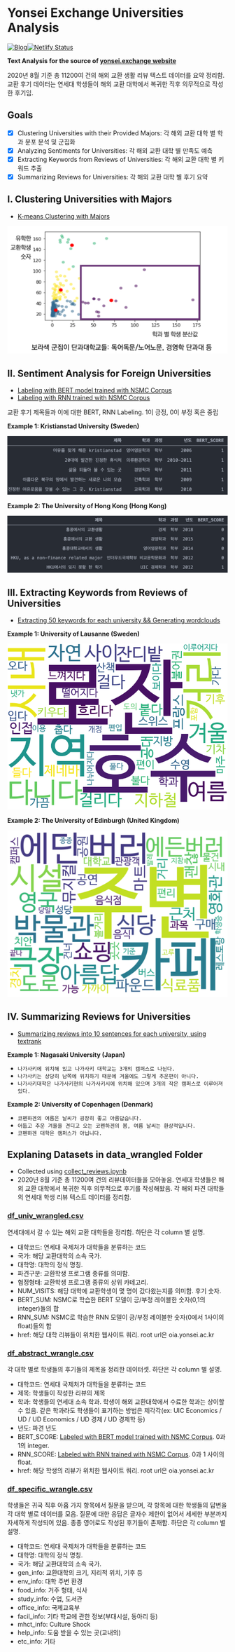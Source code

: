 # Yonsei Exchange Universities Analysis

[![Blog](https://img.shields.io/badge/%F0%9F%9A%80Website-yonsei.exchange-blueviolet?style=for-the-badge&link=https://yonsei-exchange.netlify.app/)](https://yonsei-exchange.netlify.app/)[![Netlify Status](https://api.netlify.com/api/v1/badges/c2c235f1-dbde-4a20-a5df-48b183c98f9b/deploy-status)](https://app.netlify.com/sites/frosty-almeida-dbdee0/deploys)

**Text Analysis for the source of [yonsei.exchange website](https://yonsei-exchange.netlify.app/)**

2020년 8월 기준 총 11200여 건의 해외 교환 생활 리뷰 텍스트 데이터를 요약 정리함. 교환 후기 데이터는 연세대 학생들이 해외 교환 대학에서 복귀한 직후 의무적으로 작성한 후기임. 


## Goals

- [x] Clustering Universities with their Provided Majors: 각 해외 교환 대학 별 학과 분포 분석 및 군집화
- [x] Analyzing Sentiments for Universities: 각 해외 교환 대학 별 만족도 예측
- [x] Extracting Keywords from Reviews of Universities: 각 해외 교환 대학 별 키워드 추출 
- [x] Summarizing Reviews for Universities: 각 해외 교환 대학 별 후기 요약

## I. Clustering Universities with Majors

* [K-means Clustering with Majors](./cluster_departments.ipynb)

![bert-labeled](./img/k-means.png)

## II. Sentiment Analysis for Foreign Universities

* [Labeling with BERT model trained with NSMC Corpus](./analyze_BERT_nsmc.ipynb)
* [Labeling with RNN trained with NSMC Corpus](./analyze_RNN.ipynb)

교환 후기 제목들과 이에 대한 BERT, RNN Labeling. 1이 긍정, 0이 부정 혹은 중립

**Example 1: Kristianstad University (Sweden)**

![image-20200817135443963](./img/image-20200817135443963.png)

**Example 2: The University of Hong Kong (Hong Kong)**

![image-20200817135457346](./img/image-20200817135457346.png)

## III. Extracting Keywords from Reviews of Universities

* [Extracting 50 keywords for each university && Generating wordclouds](./extract_keyword_term_frequency.ipynb)

**Example 1: University of Lausanne (Sweden)**

![sample_stockholm_img](./img/CH000004_gen_info_okt.png)

**Example 2: The University of Edinburgh (United Kingdom)**

![sample_tokyo_img](./img/sample_wordcloud_edinburgh.png)

## IV. Summarizing Reviews for Universities

* [Summarizing reviews into 10 sentences for each university, using textrank](./summarize_textrank.ipynb)

**Example 1: Nagasaki University (Japan)**

* `나가사키에 위치해 있고 나가사키 대학교는 3개의 캠퍼스로 나뉜다. `
* `나가사키는 상당히 남쪽에 위치하기 때문에 겨울에도 그렇게 추운편이 아니다. `
* `나가사키대학은 나가사키현의 나가사키시에 위치해 있으며 3개의 작은 캠퍼스로 이루어져 있다. `

**Example 2: University of Copenhagen (Denmark)**

* `코펜하겐의 여름은 날씨가 굉장히 좋고 아름답습니다. `
* `어둡고 추운 겨울을 견디고 오는 코펜하겐의 봄, 여름 날씨는 환상적입니다. `
* `코펜하겐 대학은 캠퍼스가 아닙니다.`

## Explaning Datasets in data_wrangled Folder

* Collected using [collect_reviews.ipynb](./collect_reviews.ipynb)
* 2020년 8월 기준 총 11200여 건의 리뷰데이터들을 모아놓음. 연세대 학생들은 해외 교환 대학에서 복귀한 직후 의무적으로 후기를 작성해왔음. 각 해외 파견 대학들의 연세대 학생 리뷰 텍스트 데이터를 정리함. 

### [df_univ_wrangled.csv](./data_wrangled/df_univ_wrangled.csv)

연세대에서 갈 수 있는 해외 교환 대학들을 정리함. 하단은 각 column 별 설명.

* 대학코드: 연세대 국제처가 대학들을 분류하는 코드
* 국가: 해당 교환대학의 소속 국가.
* 대학명: 대학의 정식 명칭.
* 파견구분: 교환학생 프로그램 종류를 의미함.
* 협정형태: 교환학생 프로그램 종류의 상위 카테고리.
* NUM_VISITS: 해당 대학에 교환학생이 몇 명이 갔다왔는지를 의미함. 후기 숫자.
* BERT_SUM: NSMC로 학습한 BERT 모델이 긍/부정 레이블한 숫자(0,1의 integer)들의 합
* RNN_SUM: NSMC로 학습한 RNN 모델이 긍/부정 레이블한 숫자(0에서 1사이의 float)들의 합
* href: 해당 대학 리뷰들이 위치한 웹사이트 쿼리. root url은 oia.yonsei.ac.kr

### [df_abstract_wrangle.csv](./data_wrangled/df_abstract_wrangle.csv)

각 대학 별로 학생들의 후기들의 제목을 정리한 데이터셋. 하단은 각 column 별 설명.

* 대학코드: 연세대 국제처가 대학들을 분류하는 코드
* 제목: 학생들이 작성한 리뷰의 제목
* 학과: 학생들의 연세대 소속 학과. 학생이 해외 교환대학에서 수료한 학과는 상이할 수 있음. 같은 학과라도 학생들이 표기하는 방법은 제각각(ex: UIC Economics / UD / UD Economics / UD 경제 / UD 경제학 등)
* 년도: 파견 년도
* BERT_SCORE: [Labeled with BERT model trained with NSMC Corpus](./analyze_BERT_nsmc.ipynb). 0과 1의 integer.
* RNN_SCORE: [Labeled with RNN trained with NSMC Corpus](./analyze_RNN.ipynb). 0과 1 사이의 float.
* href: 해당 학생의 리뷰가 위치한 웹사이트 쿼리. root url은 oia.yonsei.ac.kr

### [df_specific_wrangle.csv](./data_wrangled/df_specific_wrangle.csv)

학생들은 귀국 직후 아홉 가지 항목에서 질문을 받으며, 각 항목에 대한 학생들의 답변을 각 대학 별로 데이터를 모음. 질문에 대한 응답은 글자수 제한이 없어서 세세한 부분까지 자세하게 작성되어 있음. 종종 영어로도 작성된 후기들이 존재함. 하단은 각 column 별 설명.

* 대학코드: 연세대 국제처가 대학들을 분류하는 코드
* 대학명: 대학의 정식 명칭.
* 국가: 해당 교환대학의 소속 국가.
* gen_info: 교환대학의 크기, 지리적 위치, 기후 등
* env_info: 대학 주변 환경
* food_info: 거주 형태, 식사
* study_info: 수업, 도서관
* office_info: 국제교육부
* facil_info: 기타 학교에 관한 정보(부대시설, 동아리 등)
* mhct_info: Culture Shock
* help_info: 도움 받을 수 있는 곳(교내외)
* etc_info: 기타
